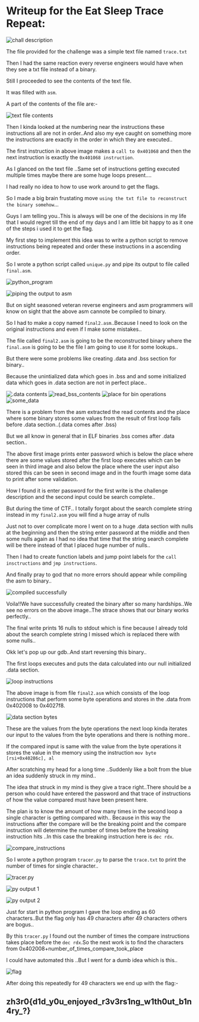 # Writeup for the Eat Sleep Trace Repeat:

![chall description](https://github.com/team-ssod/Reverse-Engineering-Writeups/blob/main/Zh3ro-ctf-v2/Eat%20Sleep%20Trace%20Repeat/images/estr_description.png)

The file provided for the challenge was a simple text file named `trace.txt` 

Then I had the same reaction every reverse engineers would have when they see a txt file instead of a binary.

Still I proceeded to see the contents of the text file.

It was filled with `asm`.

A part of the contents of the file are:-

![text file contents](https://github.com/team-ssod/Reverse-Engineering-Writeups/blob/main/Zh3ro-ctf-v2/Eat%20Sleep%20Trace%20Repeat/images/estr1.png)

Then I kinda looked at the numbering near the instructions these instructions all are not in order..And also my eye caught on something more the 
instructions are exactly in the order in which they are executed.. 

The first instruction in above image makes a `call to 0x401068` and then the next instruction is exactly the `0x401068 instruction`.

As I glanced on the text file ..Same set of instructions getting executed multiple times maybe there are some huge loops present....

I had really no idea to how to use work around to get the flags.

So I made a big brain frustating move `using the txt file to reconstruct the binary somehow`...

Guys I am telling you..This is always will be one of the decisions in my life that I would regret till the end of my days and I am little bit happy to as it one of the steps i used it to get the flag.

My first step to implement this idea was to write a python script to remove instructions being repeated and order these instructions in a ascending order.

So I wrote a python script called `unique.py` and pipe its output to file called `final.asm`.

![python_program](https://github.com/team-ssod/Reverse-Engineering-Writeups/blob/main/Zh3ro-ctf-v2/Eat%20Sleep%20Trace%20Repeat/images/estr2.png)

![piping the output to asm](https://github.com/team-ssod/Reverse-Engineering-Writeups/blob/main/Zh3ro-ctf-v2/Eat%20Sleep%20Trace%20Repeat/images/estr3.png)

But on sight seasoned veteran reverse engineers and asm programmers will know on sight that the above asm cannote be compiled to binary.

So I had to make a copy named `final2.asm`..Because I need to look on the original instructions and even if I make some mistakes..

The file called `final2.asm` is going to be the reconstructed binary where the `final.asm` is going to be the file I am going to use it for some lookups..

But there were some problems like  creating .data and .bss  section for binary.. 

Because the unintialized data which goes in .bss and and some initialized data which goes in .data section are not in perfect place..

![.data contents](https://github.com/team-ssod/Reverse-Engineering-Writeups/blob/main/Zh3ro-ctf-v2/Eat%20Sleep%20Trace%20Repeat/images/estr6.png)
![read_bss_contents](https://github.com/team-ssod/Reverse-Engineering-Writeups/blob/main/Zh3ro-ctf-v2/Eat%20Sleep%20Trace%20Repeat/images/estr4.png)
![place for bin operations](https://github.com/team-ssod/Reverse-Engineering-Writeups/blob/main/Zh3ro-ctf-v2/Eat%20Sleep%20Trace%20Repeat/images/estr5.png)
![some_data](https://github.com/team-ssod/Reverse-Engineering-Writeups/blob/main/Zh3ro-ctf-v2/Eat%20Sleep%20Trace%20Repeat/images/estr7.png)

There is a problem from the asm extracted the read contents and the place where some binary stores some values from the result of first loop falls before .data section..(.data comes after .bss)

But we all know in general that in ELF binaries .bss comes after .data section..

The above first image prints enter password which is below the place where there are some values stored after the first loop executes which can be seen in third image and also below the place where the user input also stored this can be seen in second image and in the fourth image some data to print after some validation.

How I found it is enter password for the first write is the challenge description and the second input could be search complete..

But during the time of CTF.. I totally forgot about the search complete string instead in my `final2.asm` you will find a huge array of nulls 

Just not to over complicate more I went on to a huge .data section with nulls at the beginning and then the string enter password at the middle and then some nulls again as I had no idea that time that the string search complete will be there instead of that I placed huge number of nulls..

Then I had to create function labels and jump point labels for the `call insctructions` and `jmp instructions`.

And finally pray to god that no more errors should appear while compiling the asm to binary..

![compiled successfully](https://github.com/team-ssod/Reverse-Engineering-Writeups/blob/main/Zh3ro-ctf-v2/Eat%20Sleep%20Trace%20Repeat/images/estr8.png)

Voila!!We have successfully created the binary after so many hardships..We see no errors on the above image..The strace shows that our binary works perfectly..

The final write prints 16 nulls to stdout which is fine because I already told about the search complete string I missed which is replaced there with some nulls..

Okk let's pop up our gdb..And start reversing this binary..

The first loops executes and puts the data calculated into our null initialized .data section.

![loop instructions](https://github.com/team-ssod/Reverse-Engineering-Writeups/blob/main/Zh3ro-ctf-v2/Eat%20Sleep%20Trace%20Repeat/images/estr9.png)

The above image is from file `final2.asm` which consists of the loop instructions that perform some byte operations and stores in the .data from 0x402008
to 0x4027f8.

![data section bytes](https://github.com/team-ssod/Reverse-Engineering-Writeups/blob/main/Zh3ro-ctf-v2/Eat%20Sleep%20Trace%20Repeat/images/estr10.png)

These are the values from the byte operations the next loop kinda iterates our input to the values from the byte operations and there is nothing more..

If the compared input is same with the value from the byte operations it stores the value in the memory using the instruction `mov byte  [rsi+0x40286c], al`

After scratching my head for a long time ..Suddenly like a bolt from the blue an idea suddenly struck in my mind..

The idea that struck in my mind is they give a trace right..There should be a person who could have entered the password and that trace of instructions of how the value  compared must have been present here.

The plan is to know the amount of how many times in the second loop a single character is getting compared with.. Because in this way the instructions after the compare will be the breaking point and the compare instruction will determine the number of times before the breaking instruction hits ..In this case the breaking instruction here is `dec rdx`.

![compare_instructions](https://github.com/team-ssod/Reverse-Engineering-Writeups/blob/main/Zh3ro-ctf-v2/Eat%20Sleep%20Trace%20Repeat/images/estr11.png)

So I wrote a python program  `tracer.py` to parse the `trace.txt` to print the number of times for single character..

![tracer.py](https://github.com/team-ssod/Reverse-Engineering-Writeups/blob/main/Zh3ro-ctf-v2/Eat%20Sleep%20Trace%20Repeat/images/estr12.png)

![py output 1](https://github.com/team-ssod/Reverse-Engineering-Writeups/blob/main/Zh3ro-ctf-v2/Eat%20Sleep%20Trace%20Repeat/images/estr13.png)

![py output 2](https://github.com/team-ssod/Reverse-Engineering-Writeups/blob/main/Zh3ro-ctf-v2/Eat%20Sleep%20Trace%20Repeat/images/estr14.png)

Just for start in python program I gave the loop ending as 60 characters..But the flag only has 49 characters after 49 characters others are bogus..

By this `tracer.py` I found out the number of times the compare instructions takes place before the `dec rdx`.So the next work is to find the characters from 0x402008+number_of_times_compare_took_place 

I could have automated this ..But I went for a dumb idea which is this..

![flag](https://github.com/team-ssod/Reverse-Engineering-Writeups/blob/main/Zh3ro-ctf-v2/Eat%20Sleep%20Trace%20Repeat/images/estr15.png)

After doing this repeatedly for 49 characters we end up with the flag:-

## zh3r0{d1d_y0u_enjoyed_r3v3rs1ng_w1th0ut_b1n4ry_?}

